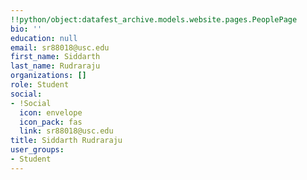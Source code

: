 ```yaml
---
!!python/object:datafest_archive.models.website.pages.PeoplePage
bio: ''
education: null
email: sr88018@usc.edu
first_name: Siddarth
last_name: Rudraraju
organizations: []
role: Student
social:
- !Social
  icon: envelope
  icon_pack: fas
  link: sr88018@usc.edu
title: Siddarth Rudraraju
user_groups:
- Student
---
```


    